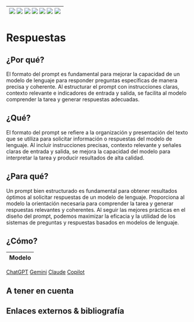 <div align=right>

|[![](https://img.shields.io/badge/-Inicio-FFF?style=flat&logo=Emlakjet&logoColor=black)](/README.md) [![](https://img.shields.io/badge/-Introducción-FFF?style=flat)](/documentos/intro.md) [![](https://img.shields.io/badge/-Panorámica-FFF?style=flat)](/documentos/panorámica.md) [![](https://img.shields.io/badge/-Prompts-FFF?style=flat)](/documentos/prompts/README.md) [![](https://img.shields.io/badge/-Ingeniería_de_prompts-FFF?style=flat)](/documentos/ingenieriaDePrompts/README.md) [![](https://img.shields.io/badge/-Patrones-FFF?style=flat)](/documentos/ingenieriaDePrompts/patrones/README.md) [![](https://img.shields.io/badge/-Casos_de_uso-FFF?style=flat)](/documentos/casosDeUso/README.md)|
|-|

</div>

# Respuestas

## ¿Por qué?

El formato del prompt es fundamental para mejorar la capacidad de un modelo de lenguaje para responder preguntas específicas de manera precisa y coherente. Al estructurar el prompt con instrucciones claras, contexto relevante e indicadores de entrada y salida, se facilita al modelo comprender la tarea y generar respuestas adecuadas.

## ¿Qué?

El formato del prompt se refiere a la organización y presentación del texto que se utiliza para solicitar información o respuestas del modelo de lenguaje. Al incluir instrucciones precisas, contexto relevante y señales claras de entrada y salida, se mejora la capacidad del modelo para interpretar la tarea y producir resultados de alta calidad.

## ¿Para qué?

Un prompt bien estructurado es fundamental para obtener resultados óptimos al solicitar respuestas de un modelo de lenguaje. Proporciona al modelo la orientación necesaria para comprender la tarea y generar respuestas relevantes y coherentes. Al seguir las mejores prácticas en el diseño del prompt, podemos maximizar la eficacia y la utilidad de los sistemas de preguntas y respuestas basados en modelos de lenguaje.

## ¿Cómo?

|Modelo|
|-|
[ChatGPT](https://chat.openai.com/share/e6db342e-0e53-4047-b1dc-e907d704a1b2)
[Gemini](https://g.co/gemini/share/d005a988b22f)
[Claude](https://claude.ai/chat/fe77168c-fa15-4ea8-8905-42319e95a77e)
[Copilot](https://copilot.microsoft.com/sl/f1SuPoij0Vw)

## A tener en cuenta


## Enlaces externos & bibliografía